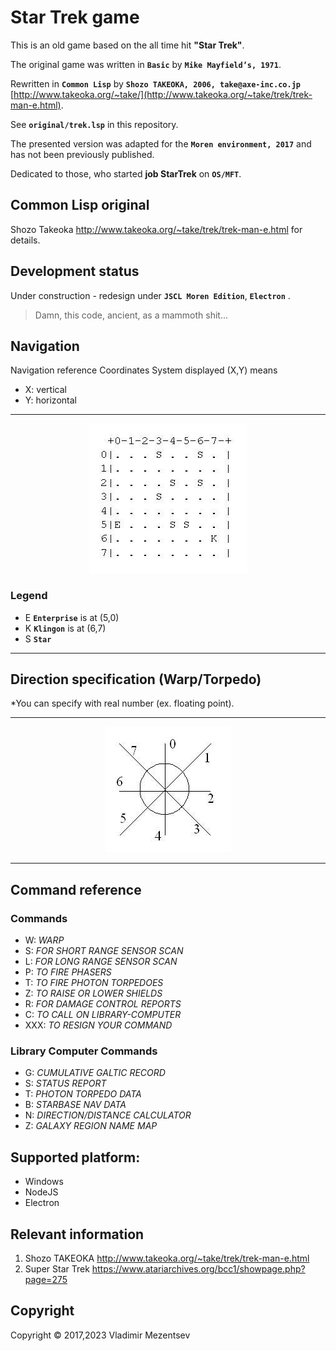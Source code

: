 # Star Trek game
This is an old game based on the all time hit __"Star Trek"__. 

The original game was written in __`Basic`__ by __`Mike Mayfield’s, 1971`__. 

Rewritten in __`Common Lisp`__ by __`Shozo TAKEOKA, 2006, take@axe-inc.co.jp`__ [http://www.takeoka.org/~take/](http://www.takeoka.org/~take/trek/trek-man-e.html). 

See __`original/trek.lsp`__ in this repository.

The presented version was adapted for the __`Moren environment, 2017`__ and has not been previously published.

Dedicated to those, who started __job StarTrek__ on __`OS/MFT`__.


## Common Lisp original
Shozo Takeoka http://www.takeoka.org/~take/trek/trek-man-e.html for details.


## Development status
Under construction - redesign under __`JSCL Moren Edition`__, __`Electron`__ .

> Damn, this code, ancient, as a mammoth shit... 

## Navigation

Navigation reference
Coordinates System
displayed (X,Y) means
- X: vertical
- Y: horizontal

___
<p align="center">
  <a href="https://github.com/vlad-km">
    <img src="original/fig1.jpg"/>
  </a>
</p>

### Legend
- E __`Enterprise`__ is at (5,0)
- K __`Klingon`__ is at (6,7)
- S __`Star`__

___

## Direction specification (Warp/Torpedo)

*You can specify with real number (ex. floating point).

___

<p align="center">
  <a href="https://github.com/vlad-km">
    <img src="original/fig2.jpg"/>
  </a>
</p>

___


## Command reference

### Commands

- W: _WARP_
- S: _FOR SHORT RANGE SENSOR SCAN_
- L: _FOR LONG RANGE SENSOR SCAN_
- P: _TO FIRE PHASERS_
- T: _TO FIRE PHOTON TORPEDOES_
- Z: _TO RAISE OR LOWER SHIELDS_
- R: _FOR DAMAGE CONTROL REPORTS_
- C: _TO CALL ON LIBRARY-COMPUTER_
- XXX: _TO RESIGN YOUR COMMAND_


### Library Computer Commands

- G: _CUMULATIVE GALTIC RECORD_
- S: _STATUS REPORT_
- T: _PHOTON TORPEDO DATA_
- B: _STARBASE NAV DATA_
- N: _DIRECTION/DISTANCE CALCULATOR_
- Z: _GALAXY *REGION NAME* MAP_


## Supported platform:
- Windows
- NodeJS
- Electron


## Relevant information
1. Shozo TAKEOKA    http://www.takeoka.org/~take/trek/trek-man-e.html
2. Super Star Trek  https://www.atariarchives.org/bcc1/showpage.php?page=275




## Copyright
Copyright © 2017,2023 Vladimir Mezentsev



